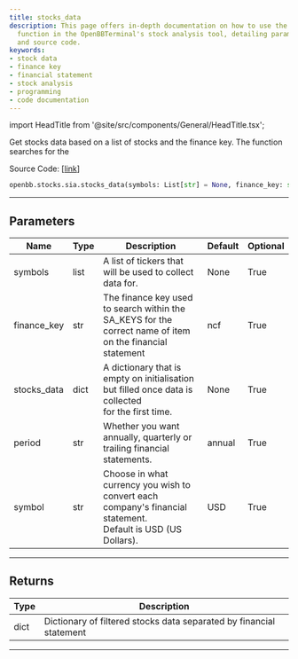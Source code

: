 ```yaml
---
title: stocks_data
description: This page offers in-depth documentation on how to use the 'stocks_data'
  function in the OpenBBTerminal's stock analysis tool, detailing parameters, returns
  and source code.
keywords:
- stock data
- finance key
- financial statement
- stock analysis
- programming
- code documentation
---
```


import HeadTitle from '@site/src/components/General/HeadTitle.tsx';

<HeadTitle title="stocks.sia.stocks_data - Reference | OpenBB SDK Docs" />

Get stocks data based on a list of stocks and the finance key. The function searches for the

Source Code: [[link](https://github.com/OpenBB-finance/OpenBB/tree/main/openbb_terminal/stocks/sector_industry_analysis/stockanalysis_model.py#L84)]

```python
openbb.stocks.sia.stocks_data(symbols: List[str] = None, finance_key: str = "ncf", stocks_data: dict = None, period: str = "annual", symbol: str = "USD")
```

---

## Parameters

| Name | Type | Description | Default | Optional |
| ---- | ---- | ----------- | ------- | -------- |
| symbols | list | A list of tickers that will be used to collect data for. | None | True |
| finance_key | str | The finance key used to search within the SA_KEYS for the correct name of item<br/>on the financial statement | ncf | True |
| stocks_data | dict | A dictionary that is empty on initialisation but filled once data is collected<br/>for the first time. | None | True |
| period | str | Whether you want annually, quarterly or trailing financial statements. | annual | True |
| symbol | str | Choose in what currency you wish to convert each company's financial statement.<br/>Default is USD (US Dollars). | USD | True |


---

## Returns

| Type | Description |
| ---- | ----------- |
| dict | Dictionary of filtered stocks data separated by financial statement |
---
